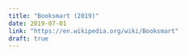 ```yaml
---
title: "Booksmart (2019)"
date: 2019-07-01
link: "https://en.wikipedia.org/wiki/Booksmart"
draft: true
---
```

